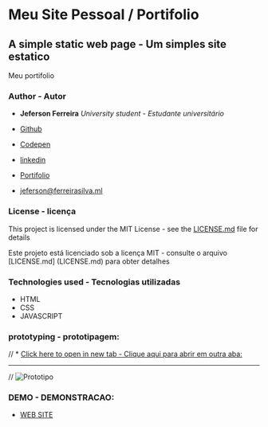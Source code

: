# Meu Site Pessoal / Portifolio
## A simple static web page - Um simples site estatico

Meu portifolio

### Author - Autor

* **Jeferson Ferreira** *University student - Estudante universitário*

* [Github](https://github.com/jeferson0993)
* [Codepen](https://codepen.io/jeferson0993/full/gZvmeb)
* [linkedin](https://www.linkedin.com/in/jeferson-ferreira-4a036b143)
* [Portifolio](http://www.jeferson.ml)
* jeferson@ferreirasilva.ml

### License - licença

This project is licensed under the MIT License - see the [LICENSE.md](LICENSE.md) file for details

Este projeto está licenciado sob a licença MIT - consulte o arquivo [LICENSE.md] (LICENSE.md) para obter detalhes

### Technologies used - Tecnologias utilizadas

* HTML
* CSS
* JAVASCRIPT

### prototyping  - prototipagem:
// * [Click here to open in new tab  - Clique aqui para abrir em outra aba:](https://#)

***

// ![Prototipo](https://#)

### DEMO - DEMONSTRACAO:
* [WEB SITE](http://www.jeferson.ml)
